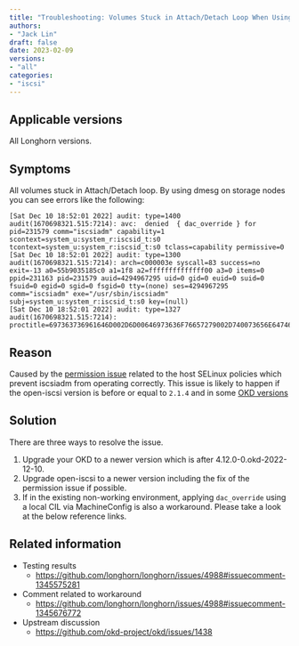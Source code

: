 ```yaml
---
title: "Troubleshooting: Volumes Stuck in Attach/Detach Loop When Using Longhorn on OKD"
authors:
- "Jack Lin"
draft: false
date: 2023-02-09
versions:
- "all"
categories:
- "iscsi"
---
```


## Applicable versions
All Longhorn versions. 

## Symptoms
All volumes stuck in Attach/Detach loop. By using dmesg on storage nodes you can see errors like the following:
```
[Sat Dec 10 18:52:01 2022] audit: type=1400 audit(1670698321.515:7214): avc:  denied  { dac_override } for  pid=231579 comm="iscsiadm" capability=1  scontext=system_u:system_r:iscsid_t:s0 tcontext=system_u:system_r:iscsid_t:s0 tclass=capability permissive=0
[Sat Dec 10 18:52:01 2022] audit: type=1300 audit(1670698321.515:7214): arch=c000003e syscall=83 success=no exit=-13 a0=55b9035185c0 a1=1f8 a2=ffffffffffffff00 a3=0 items=0 ppid=231163 pid=231579 auid=4294967295 uid=0 gid=0 euid=0 suid=0 fsuid=0 egid=0 sgid=0 fsgid=0 tty=(none) ses=4294967295 comm="iscsiadm" exe="/usr/sbin/iscsiadm" subj=system_u:system_r:iscsid_t:s0 key=(null)
[Sat Dec 10 18:52:01 2022] audit: type=1327 audit(1670698321.515:7214): proctitle=697363736961646D002D6D00646973636F76657279002D740073656E6474617267657473002D700031302E3133312E312E31363
```

## Reason

Caused by the [permission issue](https://github.com/open-iscsi/open-iscsi/pull/244/commits/6df400925cfa9e723375c6f61524473703054220) related to the host SELinux policies which prevent iscsiadm from operating correctly. This issue is likely to happen if the open-iscsi version is before or equal to `2.1.4` and in some [OKD versions](https://github.com/longhorn/longhorn/issues/4988#issuecomment-1345575281)


## Solution

There are three ways to resolve the issue. 

1. Upgrade your OKD to a newer version which is after 4.12.0-0.okd-2022-12-10.
2. Upgrade open-iscsi to a newer version including the fix of the permission issue if possible.
3. If in the existing non-working environment, applying `dac_override` using a local CIL via MachineConfig is also a workaround. Please take a look at the below reference links.

## Related information

- Testing results
    - https://github.com/longhorn/longhorn/issues/4988#issuecomment-1345575281
- Comment related to workaround
    - https://github.com/longhorn/longhorn/issues/4988#issuecomment-1345676772
- Upstream discussion
    - https://github.com/okd-project/okd/issues/1438

